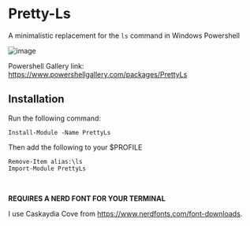 # Pretty-Ls

A minimalistic replacement for the `ls` command in Windows Powershell

![image](https://user-images.githubusercontent.com/20462187/125201109-af7bb500-e23b-11eb-8152-d9c88f0e6b68.png)

Powershell Gallery link: https://www.powershellgallery.com/packages/PrettyLs
## Installation

Run the following command:
```
Install-Module -Name PrettyLs
```

Then add the following to your $PROFILE
```
Remove-Item alias:\ls
Import-Module PrettyLs
```

<br>

**REQUIRES A NERD FONT FOR YOUR TERMINAL**

I use Caskaydia Cove from https://www.nerdfonts.com/font-downloads.
